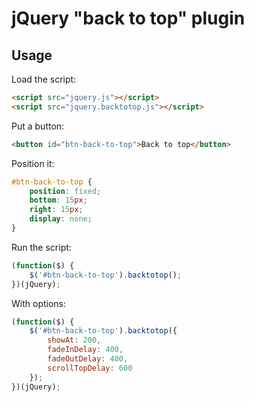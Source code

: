 jQuery "back to top" plugin
============================

Usage
-----

Load the script:

```html
<script src="jquery.js"></script>
<script src="jquery.backtotop.js"></script>
```

Put a button:

```html
<button id="btn-back-to-top">Back to top</button>
```

Position it:

```css
#btn-back-to-top {
    position: fixed;
    bottom: 15px;
    right: 15px;
    display: none;
}
```

Run the script:

```javascript
(function($) {
    $('#btn-back-to-top').backtotop();
})(jQuery);
```

With options:

```javascript
(function($) {
    $('#btn-back-to-top').backtotop({
        showAt: 200,
        fadeInDelay: 400,
        fadeOutDelay: 400,
        scrollTopDelay: 600
    });
})(jQuery);
```
